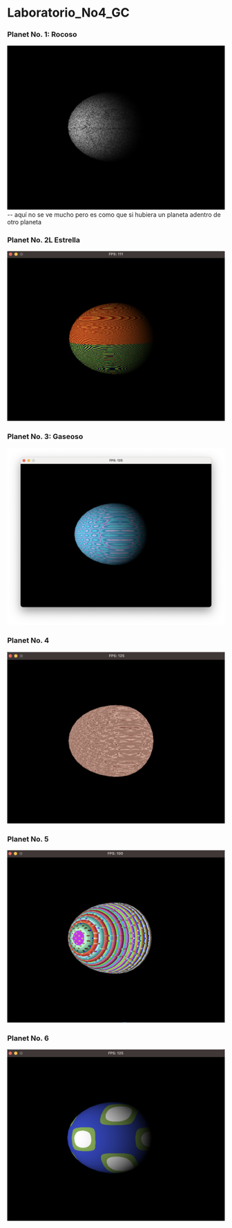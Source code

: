 # Laboratorio_No4_GC

### Planet No. 1: Rocoso
![](https://github.com/mvrcentes/Laboratorio_No4_GC/blob/master/images/planet_No6.png?raw=true)
-- aquí no se ve mucho pero es como que si hubiera un planeta adentro de otro planeta
### Planet No. 2L Estrella
![](https://github.com/mvrcentes/Laboratorio_No4_GC/blob/master/images/planet_No3.png?raw=true)
### Planet No. 3: Gaseoso
![](https://github.com/mvrcentes/Laboratorio_No4_GC/blob/master/images/planet_No5.png?raw=true)
### Planet No. 4
![](https://github.com/mvrcentes/Laboratorio_No4_GC/blob/master/images/planet_No4.png?raw=true)
### Planet No. 5
![](https://github.com/mvrcentes/Laboratorio_No4_GC/blob/master/images/planet_No2.png?raw=true)
### Planet No. 6
![](https://github.com/mvrcentes/Laboratorio_No4_GC/blob/master/images/planet_No1.png?raw=true)

